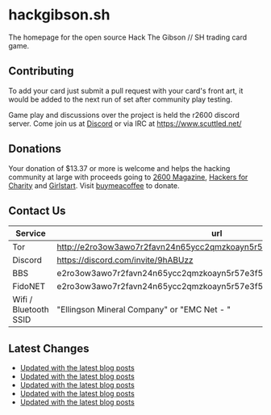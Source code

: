 # hackgibson.sh
The homepage for the open source Hack The Gibson // SH trading card game.


## Contributing

To add your card just submit a pull request with your card's front art, it would be added to the next run of set after community play testing.

Game play and discussions over the project is held the r2600 discord server. Come join us at [Discord](https://discord.com/invite/9hABUzz) or via IRC at https://www.scuttled.net/


## Donations

Your donation of $13.37 or more is welcome and helps the hacking community at large with proceeds going to [2600 Magazine](https://2600.com/), [Hackers for Charity](https://hackersforcharity.org) and [Girlstart](https://girlstart.org).  Visit [buymeacoffee](https://www.buymeacoffee.com/hackgibson.sh) to donate.


## Contact Us

Service | url
-|-
Tor | http://e2ro3ow3awo7r2favn24n65ycc2qmzkoayn5r57e3f56nvjwdcgg32ad.onion
Discord | https://discord.com/invite/9hABUzz
BBS | e2ro3ow3awo7r2favn24n65ycc2qmzkoayn5r57e3f56nvjwdcgg32ad.onion:23
FidoNET | e2ro3ow3awo7r2favn24n65ycc2qmzkoayn5r57e3f56nvjwdcgg32ad.onion:24554
Wifi / Bluetooth SSID | "Ellingson Mineral Company" or "EMC Net - <fidonet address>"

## Latest Changes
<!-- BLOG-POST-LIST:START -->
- [Updated with the latest blog posts](https://github.com/DFW2600/hackgibson.sh/commit/54fecec62900df49367d600eb7cad38c4295cdcc)
- [Updated with the latest blog posts](https://github.com/DFW2600/hackgibson.sh/commit/c5cf8a20a76a5e1f04a619f05868c442d4d13f2e)
- [Updated with the latest blog posts](https://github.com/DFW2600/hackgibson.sh/commit/7d8301722425635b5674a91c3e3c0a2f3284c0f5)
- [Updated with the latest blog posts](https://github.com/DFW2600/hackgibson.sh/commit/e0950ece304b1079fa5d5e4dad720c29ef927281)
- [Updated with the latest blog posts](https://github.com/DFW2600/hackgibson.sh/commit/2340eecb1b55687447b278697cae1e87102cc479)
<!-- BLOG-POST-LIST:END -->
